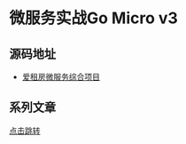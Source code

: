 # 微服务实战Go Micro v3

## 源码地址
* [爱租房微服务综合项目](https://github.com/CleverBamboo/renting)

## 系列文章
[点击跳转](https://zhuanlan.zhihu.com/p/368545133)
